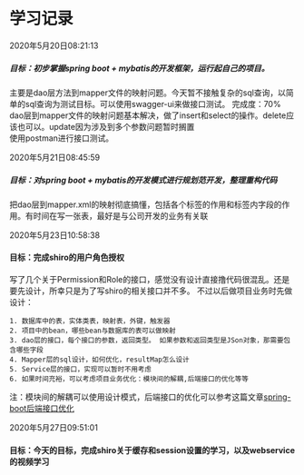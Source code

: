 # 学习记录
2020年5月20日08:21:13 
##### 目标：初步掌握spring boot + mybatis的开发框架，运行起自己的项目。
主要是dao层方法到mapper文件的映射问题。今天暂不接触复杂的sql查询，以简单的sql查询为测试目标。可以使用swagger-ui来做接口测试。
完成度：70%  
dao层到mapper文件的映射问题基本解决，做了insert和select的操作。delete应该也可以。update因为涉及到多个参数问题暂时搁置  
使用postman进行接口测试。


2020年5月21日08:45:59
##### 目标：对spring boot + mybatis的开发模式进行规划范开发，整理重构代码
把dao层到mapper.xml的映射彻底搞懂，包括各个标签的作用和标签内字段的作用。有时间在写一张表，最好是与公司开发的业务有关联

2020年5月23日10:58:38
#### 目标：完成shiro的用户角色授权  
写了几个关于Permission和Role的接口，感觉没有设计直接撸代码很混乱。还是要先设计，所幸只是为了写shiro的相关接口并不多。
不过以后做项目业务时先做设计：

    1. 数据库中的表，实体类表，映射表，外键，触发器
    2. 项目中的bean，哪些bean与数据库的表可以做映射
    3. dao层的接口，每个接口的参数，返回类型。 如果参数和返回类型是JSon对象，那需要包含哪些字段
    4. Mapper层的sql设计，如何优化，resultMap怎么设计
    5. Service层的接口，实现可以暂时不用考虑  
    6. 如果时间充裕，可以考虑项目业务优化：模块间的解耦,后端接口的优化等等
    
注：模块间的解耦可以使用设计模式，后端接口的优化可以参考这篇文章[spring-boot后端接口优化](https://www.jianshu.com/p/b5b8613769db
)

2020年5月27日09:51:01
#### 目标：今天的目标，完成shiro关于缓存和session设置的学习，以及webservice的视频学习

    
    
    